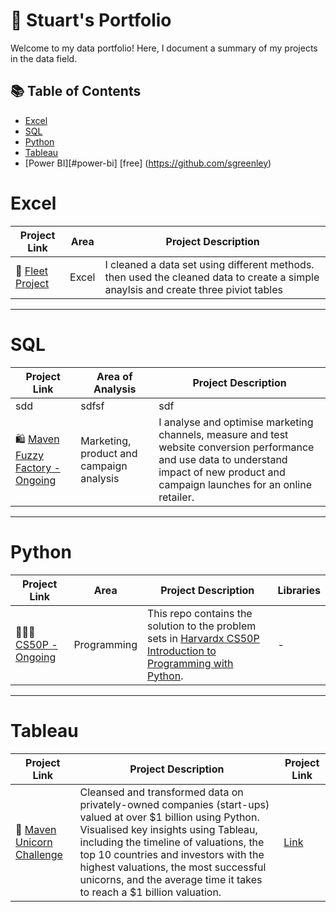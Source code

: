 # 📡 Stuart's Portfolio

Welcome to my data portfolio! Here, I document a summary of my projects in the data field. 

## 📚 Table of Contents
- [Excel](#excel)
- [SQL](#sql)
- [Python](#python)
- [Tableau](#tableau)
- [Power BI][#power-bi]
[free] (https://github.com/sgreenley)



# Excel
| Project Link | Area | Project Description |
|---|---|---|
|🎈 [Fleet Project](https://github.com/sgreenley/Excel-Fleet-project-) | Excel | I cleaned a data set using different methods.  then used the cleaned data to create a simple anaylsis and create three piviot tables |

***

# SQL

| Project Link | Area of Analysis | Project Description | 
|---|---|---|
|sdd | sdfsf| sdf |
| 🛍 [Maven Fuzzy Factory - Ongoing](https://github.com/katiehuangx/Udemy-Advanced-MySQL) | Marketing, product and campaign analysis | I analyse and optimise marketing channels, measure and test website conversion performance and use data to understand impact of new product and campaign launches for an online retailer. | 

***

# Python

| Project Link | Area | Project Description | Libraries |    
|---|---|---|---|
| 👩🏻‍💻 [CS50P - Ongoing](https://github.com/katiehuangx/CS50P/blob/main/README.md) | Programming | This repo contains the solution to the problem sets in [Harvardx CS50P Introduction to Programming with Python](https://www.edx.org/course/cs50s-introduction-to-programming-with-python). | - | 
***

# Tableau

| Project Link | Project Description | Project Link |
|---|---|---|
| 🦄 [Maven Unicorn Challenge](https://github.com/katiehuangx/Maven-Unicorn-Challenge) | Cleansed and transformed data on privately-owned companies (start-ups) valued at over $1 billion using Python. Visualised key insights using Tableau, including the timeline of valuations, the top 10 countries and investors with the highest valuations, the most successful unicorns, and the average time it takes to reach a $1 billion valuation. | [Link](https://public.tableau.com/app/profile/katie.huang/viz/UnicornCompanies_16502745371460/Unicorns?publish=yes) |

